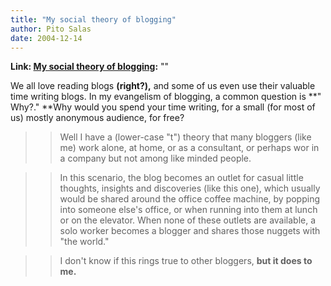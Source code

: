 ```yaml
---
title: "My social theory of blogging"
author: Pito Salas
date: 2004-12-14
---
```


**Link: [My social theory of blogging](None):** ""

We all love reading blogs **(right?),** and some of us even use their valuable
time writing blogs. In my evangelism of blogging, a common question is **"
Why?." **Why would you spend your time writing, for a small (for most of us)
mostly anonymous audience, for free?

>>

>> Well I have a (lower-case "t") theory that many bloggers (like me) work
alone, at home, or as a consultant, or perhaps wor in a company but not among
like minded people.

>>

>> In this scenario, the blog becomes an outlet for casual little thoughts,
insights and discoveries (like this one), which usually would be shared around
the office coffee machine, by popping into someone else's office, or when
running into them at lunch or on the elevator. When none of these outlets are
available, a solo worker becomes a blogger and shares those nuggets with "the
world."

>>

>> I don't know if this rings true to other bloggers, **but it does to me.**


